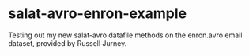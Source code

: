 salat-avro-enron-example
========================

Testing out my new salat-avro datafile methods on the enron.avro email dataset, provided by Russell Jurney.